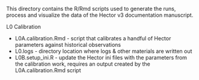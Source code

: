 This directory contains the R/Rmd scripts used to generate the runs, process and visualize the data of the Hector v3 documentation manuscript. 

L0 Calibration

  * L0A.calibration.Rmd - script that calibrates a handful of Hector parameters against historical observations 
  * L0.logs - directory location where logs & other materials are written out 
  * L0B.setup_ini.R - update the Hector ini files with the parameters from the calibration work, requires an output created by the L0A.calibration.Rmd script